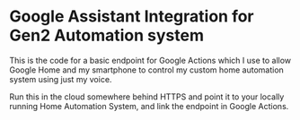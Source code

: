 # Google Assistant Integration for Gen2 Automation system

This is the code for a basic endpoint for Google Actions which I use to allow Google Home and my smartphone to control my custom home automation system using just my voice.

Run this in the cloud somewhere behind HTTPS and point it to your locally running Home Automation System, and link the endpoint in Google Actions.
